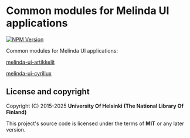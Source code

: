 # Common modules for Melinda UI applications 
[![NPM Version](https://img.shields.io/npm/v/@natlibfi/melinda-ui-commons.svg)](https://npmjs.org/package/@natlibfi/melinda-ui-commons)

Common modules for Melinda UI applications:

[melinda-ui-artikkelit](https://github.com/NatLibFi/melinda-ui-artikkelit)

[melinda-ui-cyrillux](https://github.com/NatLibFi/melinda-ui-cyrillux)


## License and copyright

Copyright (C) 2015-2025 **University Of Helsinki (The National Library Of Finland)**

This project's source code is licensed under the terms of **MIT** or any later version.

